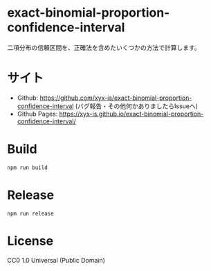 # exact-binomial-proportion-confidence-interval
二項分布の信頼区間を、正確法を含めたいくつかの方法で計算します。

# サイト
- Github: https://github.com/xyx-is/exact-binomial-proportion-confidence-interval (バグ報告・その他何かありましたらIssueへ)
- Github Pages: https://xyx-is.github.io/exact-binomial-proportion-confidence-interval/

# Build
```
npm run build
```

# Release
```
npm run release
```

# License
CC0 1.0 Universal (Public Domain)

